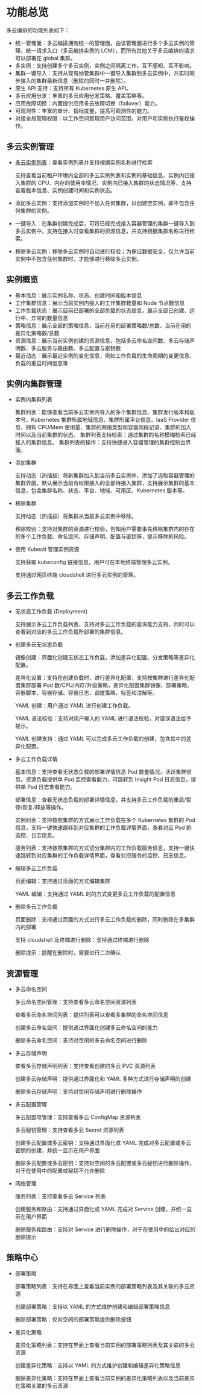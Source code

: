 # 功能总览

多云编排的功能列表如下：

- 统一管理面：多云编排拥有统一的管理面，由该管理面进行多个多云实例的管理，统一请求入口（多云编排实例的 LCM），而所有其他关于多云编排的请求可以部署在 global 集群。
- 多实例：支持创建多个多云实例，实例之间隔离工作，互不感知、互不影响。
- 集群一键导入：支持从现有纳管集群中一键导入集群到多云实例中，并实时同步接入的集群最新信息（删除的同时一并删除）。
- 原生 API 支持：支持所有 Kubernetes 原生 API。
- 多云应用分发：丰富的多云应用分发策略、覆盖策略等。
- 应用故障切换：内置提供应用多云故障切换（failover）能力。
- 可观测性：丰富的审计、指标度量，提高可观测性的能力。
- 对接全局管理权限：以工作空间管理用户访问范围，对用户和实例执行鉴权操作。

## 多云实例管理

- [多云实例列表](../03instance/README.md)：查看实例列表并支持根据实例名称进行检索

    支持查看当前租户环境内全部的多云实例列表和实例的基础信息、实例内已接入集群的 CPU、内存的使用率情况、实例内已接入集群的状态情况等，支持查看版本信息、实例创建时间和实例状态。

- 添加多云实例：支持添加实例时不加入任何集群，以创建空实例，即不包含任何集群的实例。
- 一键导入：在集群创建完成后，可将已经完成接入容器管理的集群一键导入到多云实例中，支持在接入时查看集群的资源信息，并支持根据集群名称进行检索。
- 移除多云实例：移除多云实例时自动进行校验；为保证数据安全，仅允许当前实例中不包含任何集群时，才能够进行移除多云实例。

## 实例概览

- 基本信息：展示实例名称、状态、创建时间和版本信息
- 工作集群信息：展示当前实例内接入的工作集群数量和 Node 节点数信息
- 工作负载状态：展示目前已部署的全部负载的状态信息，展示全部已创建、运行中、异常的数量信息
- 策略信息：展示全部的策略信息、当前在用的部署策略数/总数、当前在用的差异化策略数/总数
- 资源信息：展示当前实例创建的资源信息，包括多云命名空间数、多云存储声明数、多云服务与路由数、多云配置与密钥数
- 最近动态：展示最近实例的变化信息，例如工作负载的生命周期的变更信息、负载的重启时间信息等

## 实例内集群管理

- 实例内集群列表

    集群列表：能够查看当前多云实例内导入的多个集群信息、集群发行版本和版本号、Kubernetes 集群所属地域信息、集群所属平台信息、IaaS Provider 信息、拥有 CPU/Mem 使用量、集群的网络类型和容器网段记录、集群的加入时间以及当前集群的状态。
    集群列表支持检索：通过集群的名称模糊检索已经接入的集群信息。
    集群列表的操作：支持快捷进入容器管理的集群控制台界面。

- 添加集群

    支持动态（热插拔）将新集群加入到当前多云实例中，添加了选取容器管理的集群界面，默认展示当前有权限接入的全部待接入集群，支持展示集群的基本信息，包含集群名称、状态、平台、地域、可用区、Kubernetes 版本等。

- 移除集群

    支持动态（热插拔）将集群从当前多云实例中移除。

    移除校验：支持对集群的资源进行校验，告知用户需要事先移除集群内的存在的多个工作负载、命名空间、存储声明、配置与密钥等，提示移除的风险。

- 使用 Kubectl 管理实例资源

    支持获取 kubeconfig 链接信息，用户可在本地终端管理多云实例。

    支持通过网页终端 cloudshell 进行多云实例的管理。

## 多云工作负载

- 无状态工作负载 (Deployment)

    支持展示多云工作负载列表，支持对多云工作负载的查询能力支持，同时可以查看到对应的多云工作负载所部署的集群信息。

- 创建多云无状态负载

    镜像创建：界面化创建无状态工作负载，添加差异化配置、分发策略等差异化配置。

    差异化设置：支持在创建负载时，进行差异化配置，支持按集群进行差异化配置集群部署 Pod 数/CPU/内存/升级策略，差异化配置集群镜像、部署策略、容器脚本、容器存储、容器日志、调度策略、标签和注解等。

    YAML 创建：用户通过 YAML 进行创建工作负载。

    YAML 语法校验：支持对用户输入的 YAML 进行语法校验，对错误语法给予提示。

    YAML 创建支持：通过 YAML 可以完成多云工作负载的创建，包含其中的差异化配置。

- 多云工作负载详情

    基本信息：支持查看无状态负载的部署详情信息 Pod 数量情况，活跃集群信息。资源负载提供单 Pod 监控查看能力，可跳转到 Insight Pod 日志信息，提供单 Pod 日志查看能力。

    部署信息：查看无状态负载的部署详情信息，并支持多云工作负载的重启/暂停/恢复/释放等操作。

    实例列表：支持按照集群的方式展示工作负载在多个 Kubernetes 集群的 Pod 信息，支持一键快速跳转到对应集群的工作负载详情界面，查看对应 Pod 的监控、日志信息。

    服务列表：支持按照集群的方式切分集群内的工作负载服务信息，支持一键快速跳转到对应集群的工作负载详情界面，查看对应服务的监控、日志信息。

- 编辑多云工作负载

    页面编辑：支持通过页面的方式编辑集群

    YAML 编辑：支持通过 YAML 的的方式变更多云工作负载的配置信息

- 删除多云工作负载

    页面删除：支持通过页面的方式进行多云工作负载的删除，同时删除在多集群内的部署

    支持 cloudshell 及终端进行删除：支持通过终端进行删除

    删除提示：提醒在删除时，需要进行二次确认

## 资源管理

- 多云命名空间

    多云命名空间管理：支持查看多云命名空间资源列表

    查看多云命名空间列表：提供列表可以查看多集群的命名空间信息

    创建多云命名空间：提供通过界面化创建多云命名空间的能力

    删除多云命名空间：支持对空闲的多云命名空间进行删除

- 多云存储声明

    查看多云存储声明列表：支持查看创建的多云 PVC 资源列表

    创建多云存储声明：提供通过界面化和 YAML 多种方式进行存储声明的创建
    
    删除多云存储声明：支持对空闲存储声明进行删除操作

- 多云配置管理

    多云配置项管理：支持查看多云 ConfigMap 资源列表

    多云秘钥管理：支持查看多云 Secret 资源列表

    创建多云配置或多云密钥：支持通过界面化或 YAML 完成对多云配置或多云密钥的创建，并统一显示在用户界面

    删除多云配置或多云密钥：支持对空闲的多云配置或多云秘钥进行删除操作，对于在使用中的配置或秘钥不允许删除

- 网络管理

    服务列表：支持查看多云 Service 列表

    创建服务和路由：支持通过界面化或 YAML 完成对 Service 创建，并统一显示在用户界面

    删除服务和路由：支持对 Service 进行删除操作，对于在使用中的给出对应的删除提示

## 策略中心

- 部署策略

    部署策略列表：支持在界面上查看当前实例的部署策略列表及其关联的多云资源

    创建部署策略：支持以 YAML 的方式维护创建和编辑部署策略信息
    
    删除部署策略：仅对空闲的部署策略提供删除按钮

- 差异化策略

    差异化策略列表：支持在界面上查看当前实例的部署策略列表及其关联的多云资源

    创建差异化策略：支持以 YAML 的方式维护创建和编辑差异化策略信息
    
    删除差异化策略：支持在界面上查看当前实例的差异化策略列表以及当前差异化策略关联的多云资源
